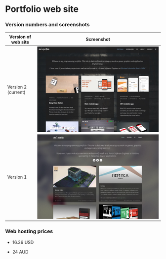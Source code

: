 # Portfolio web site

### Version numbers and screenshots

| Version of web site | Screenshot                                                                                                      |
| ------------------- | --------------------------------------------------------------------------------------------------------------- |
| Version 2 (current) | ![version-2-screenshot.JPG](/docs/version-2-screenshot.JPG) |
| Version 1           | ![version-1-screenshot.JPG](/docs/version-1-screenshot.JPG) |

### Web hosting prices

* 16.36 USD

* 24 AUD
